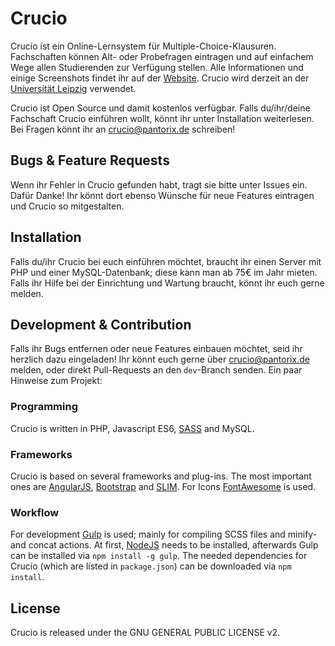 # Crucio

Crucio ist ein Online-Lernsystem für Multiple-Choice-Klausuren. Fachschaften können Alt- oder Probefragen eintragen und auf einfachem Wege allen Studierenden zur Verfügung stellen. Alle Informationen und einige Screenshots findet ihr auf der [Website](http://crucioproject.github.io). Crucio wird derzeit an der [Universität Leipzig](http://www.crucio-leipzig.de) verwendet.

Crucio ist Open Source und damit kostenlos verfügbar. Falls du/ihr/deine Fachschaft Crucio einführen wollt, könnt ihr unter Installation weiterlesen. Bei Fragen könnt ihr an crucio@pantorix.de schreiben!


## Bugs & Feature Requests
Wenn ihr Fehler in Crucio gefunden habt, tragt sie bitte unter Issues ein. Dafür Danke! Ihr könnt dort ebenso Wünsche für neue Features eintragen und Crucio so mitgestalten.


## Installation
Falls du/ihr Crucio bei euch einführen möchtet, braucht ihr einen Server mit PHP und einer MySQL-Datenbank; diese kann man ab 75€ im Jahr mieten. Falls ihr Hilfe bei der Einrichtung und Wartung braucht, könnt ihr euch gerne melden.


## Development & Contribution
Falls ihr Bugs entfernen oder neue Features einbauen möchtet, seid ihr herzlich dazu eingeladen! Ihr könnt euch gerne über crucio@pantorix.de melden, oder direkt Pull-Requests an den `dev`-Branch senden. Ein paar Hinweise zum Projekt:


### Programming
Crucio is written in PHP, Javascript ES6, [SASS](http://sass-lang.com) and MySQL.

### Frameworks
Crucio is based on several frameworks and plug-ins. The most important ones are [AngularJS](https://angularjs.org), [Bootstrap](http://getbootstrap.com) and [SLIM](http://www.slimframework.com). For Icons [FontAwesome](http://fontawesome.io) is used.

### Workflow
For development [Gulp](http://gulpjs.com) is used; mainly for compiling SCSS files and minify- and concat actions. At first, [NodeJS](https://nodejs.org) needs to be installed, afterwards Gulp can be installed via `npm install -g gulp`. The needed dependencies for Crucio (which are listed in `package.json`) can be downloaded via `npm install`.

## License
Crucio is released under the GNU GENERAL PUBLIC LICENSE v2.
